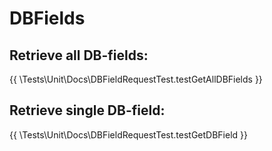 # DBFields

## Retrieve all DB-fields:

{{ \Tests\Unit\Docs\DBFieldRequestTest.testGetAllDBFields }}

## Retrieve single DB-field:

{{ \Tests\Unit\Docs\DBFieldRequestTest.testGetDBField }}
